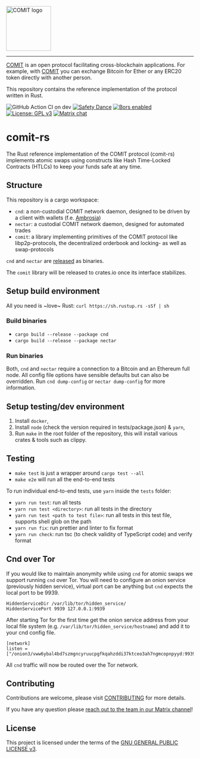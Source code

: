 <a href="https://comit.network">
<img src="https://comit.network/img/comit-logo-black.svg" height="120px" alt="COMIT logo" />
</a>

---

[COMIT](https://comit.network) is an open protocol facilitating cross-blockchain applications.
For example, with [COMIT](https://comit.network) you can exchange Bitcoin for Ether or any ERC20 token directly with another person.

This repository contains the reference implementation of the protocol written in Rust.

![GitHub Action CI on dev](https://github.com/comit-network/comit-rs/workflows/CI/badge.svg?branch=dev)
[![Safety Dance](https://img.shields.io/badge/unsafe-forbidden-success.svg)](https://github.com/rust-secure-code/safety-dance/)
[![Bors enabled](https://bors.tech/images/badge_small.svg)](https://app.bors.tech/repositories/20717)
[![License: GPL v3](https://img.shields.io/badge/License-GPLv3-blue.svg)](https://www.gnu.org/licenses/gpl-3.0)
[![Matrix chat](https://img.shields.io/badge/chat-on%20matrix-brightgreen?style=flat&logo=matrix)](https://app.element.io/#/room/#comit:matrix.org)

# comit-rs

The Rust reference implementation of the COMIT protocol (comit-rs) implements atomic swaps using constructs like Hash Time-Locked Contracts (HTLCs) to keep your funds safe at any time.

## Structure

This repository is a cargo workspace:

- `cnd`: a non-custodial COMIT network daemon, designed to be driven by a client with wallets (f.e. [Ambrosia](https://github.com/comit-network/ambrosia/))
- `nectar`: a custodial COMIT network daemon, designed for automated trades
- `comit`: a library implementing primitives of the COMIT protocol like libp2p-protocols, the decentralized orderbook and locking- as well as swap-protocols

`cnd` and `nectar` are [released](https://github.com/comit-network/comit-rs/releases) as binaries.

The `comit` library will be released to crates.io once its interface stabilizes.

## Setup build environment

All you need is ~love~ Rust: `curl https://sh.rustup.rs -sSf | sh`

### Build binaries

- `cargo build --release --package cnd`
- `cargo build --release --package nectar`

### Run binaries

Both, `cnd` and `nectar` require a connection to a Bitcoin and an Ethereum full node.
All config file options have sensible defaults but can also be overridden.
Run `cnd dump-config` or `nectar dump-config` for more information.

## Setup testing/dev environment

1. Install `docker`,
2. Install `node` (check the version required in tests/package.json) & `yarn`,
3. Run `make` in the root folder of the repository, this will install various crates & tools such as clippy.

## Testing

- `make test` is just a wrapper around `cargo test --all`
- `make e2e` will run all the end-to-end tests

To run individual end-to-end tests, use `yarn` inside the `tests` folder:

- `yarn run test`: run all tests
- `yarn run test <directory>`: run all tests in the directory
- `yarn run test <path to test file>`: run all tests in this test file, supports shell glob on the path
- `yarn run fix`: run prettier and linter to fix format
- `yarn run check`: run tsc (to check validity of TypeScript code) and verify format

## Cnd over Tor

If you would like to maintain anonymity while using `cnd` for atomic swaps we support running `cnd` over Tor.
You will need to configure an onion service (previously hidden service), virtual port can be anything but `cnd` expects the local port to be 9939.

```
HiddenServiceDir /var/lib/tor/hidden_service/
HiddenServicePort 9939 127.0.0.1:9939
```

After starting Tor for the first time get the onion service address from your local file system (e.g. `/var/lib/tor/hidden_service/hostname`) and add it to your cnd config file.

```
[network]
listen = ["/onion3/vww6ybal4bd7szmgncyruucpgfkqahzddi37ktceo3ah7ngmcopnpyyd:9939"]
```

All `cnd` traffic will now be routed over the Tor network.

## Contributing

Contributions are welcome, please visit [CONTRIBUTING](CONTRIBUTING.md) for more details.

If you have any question please [reach out to the team in our Matrix channel](https://app.element.io/#/room/#comit:matrix.org)!

## License

This project is licensed under the terms of the [GNU GENERAL PUBLIC LICENSE v3](LICENSE.md).
